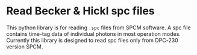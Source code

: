 # Read Becker & Hickl spc files
This python library is for reading `.spc` files from SPCM software. A spc file contains time-tag data of individual photons in most operation modes. Currently this library is designed to read spc files only from DPC-230 version SPCM. 
